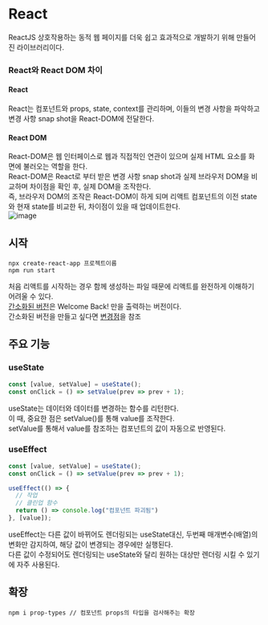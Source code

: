 # React
ReactJS 상호작용하는 동적 웹 페이지를 더욱 쉽고 효과적으로 개발하기 위해 만들어진 라이브러리이다.
### React와 React DOM 차이
#### React
React는 컴포넌트와 props, state, context를 관리하며, 이들의 변경 사항을 파악하고 변경 사항 snap shot을 React-DOM에 전달한다.
#### React DOM
React-DOM은 웹 인터페이스로 웹과 직접적인 연관이 있으며 실제 HTML 요소를 화면에 불러오는 역할을 한다.  
React-DOM은 React로 부터 받은 변경 사항 snap shot과 실제 브라우저 DOM을 비교하며 차이점을 확인 후, 실제 DOM을 조작한다.  
즉, 브라우저 DOM의 조작은 React-DOM이 하게 되며 리액트 컴포넌트의 이전 state와 현재 state를 비교한 뒤, 차이점이 있을 때 업데이트한다.  
![image](https://user-images.githubusercontent.com/68111814/222175967-fd4a8ae4-dcd7-4747-89bd-0a2c77cc2574.png)

## 시작
```
npx create-react-app 프로젝트이름
npm run start
```
처음 리액트를 시작하는 경우 함께 생성하는 파일 때문에 리액트를 완전하게 이해하기 어려울 수 있다.  
[간소화된 버전](https://github.com/Aierse/Study/tree/6eb0dafe4233f13172556aa3d785c29b1531a523/TypeScript/nomadcoder/ReactJS/react-for-beginners)은 Welcome Back! 만을 출력하는 버전이다.  
간소화된 버전을 만들고 싶다면 [변경점](https://github.com/Aierse/Study/commit/6eb0dafe4233f13172556aa3d785c29b1531a523)을 참조

## 주요 기능
### useState
```js
const [value, setValue] = useState();
const onClick = () => setValue(prev => prev + 1);
```

useState는 데이터와 데이터를 변경하는 함수를 리턴한다.  
이 때, 중요한 점은 setValue()를 통해 value를 조작한다.  
setValue를 통해서 value를 참조하는 컴포넌트의 값이 자동으로 반영된다.
### useEffect
```js
const [value, setValue] = useState();
const onClick = () => setValue(prev => prev + 1);

useEffect(() => {
  // 작업
  // 클린업 함수
  return () => console.log("컴포넌트 파괴됨")
}, [value]);
```
useEffect는 다른 값이 바뀌어도 렌더링되는 useState대신, 두번째 매개변수(배열)의 변화만 감지하여, 해당 값이 변경되는 경우에만 실행된다.  
다른 값이 수정되어도 렌더링되는 useState와 달리 원하는 대상만 렌더링 시킬 수 있기에 자주 사용된다.

## 확장
```
npm i prop-types // 컴포넌트 props의 타입을 검사해주는 확장
```
